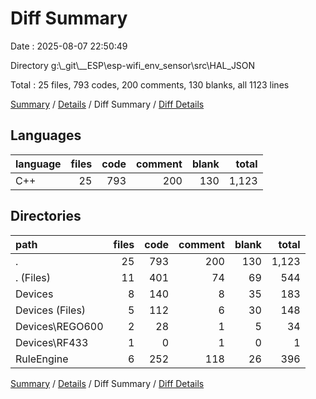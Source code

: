 # Diff Summary

Date : 2025-08-07 22:50:49

Directory g:\\_git\\__ESP\\esp-wifi_env_sensor\\src\\HAL_JSON

Total : 25 files,  793 codes, 200 comments, 130 blanks, all 1123 lines

[Summary](results.md) / [Details](details.md) / Diff Summary / [Diff Details](diff-details.md)

## Languages
| language | files | code | comment | blank | total |
| :--- | ---: | ---: | ---: | ---: | ---: |
| C++ | 25 | 793 | 200 | 130 | 1,123 |

## Directories
| path | files | code | comment | blank | total |
| :--- | ---: | ---: | ---: | ---: | ---: |
| . | 25 | 793 | 200 | 130 | 1,123 |
| . (Files) | 11 | 401 | 74 | 69 | 544 |
| Devices | 8 | 140 | 8 | 35 | 183 |
| Devices (Files) | 5 | 112 | 6 | 30 | 148 |
| Devices\\REGO600 | 2 | 28 | 1 | 5 | 34 |
| Devices\\RF433 | 1 | 0 | 1 | 0 | 1 |
| RuleEngine | 6 | 252 | 118 | 26 | 396 |

[Summary](results.md) / [Details](details.md) / Diff Summary / [Diff Details](diff-details.md)